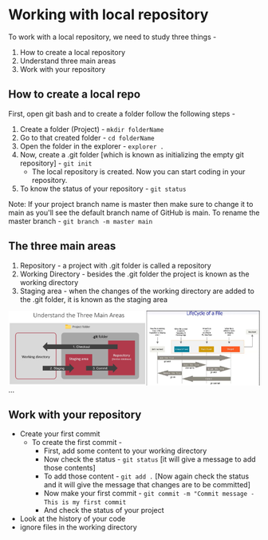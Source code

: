 # Working with local repository

To work with a local repository, we need to study three things -

1. How to create a local repository
2. Understand three main areas
3. Work with your repository

## How to create a local repo

First, open git bash and to create a folder follow the following steps -

1. Create a folder (Project) - `mkdir folderName`
2. Go to that created folder - `cd folderName`
3. Open the folder in the explorer - `explorer .`
4. Now, create a .git folder [which is known as initializing the empty git repository] - `git init`
    - The local repository is created. Now you can start coding in your repository.
5. To know the status of your repository - `git status`

Note: If your project branch name is master then make sure to change it to main as you'll see the default
branch name of GitHub is main. To rename the master branch - `git branch -m master main`

## The three main areas

1. Repository - a project with .git folder is called a repository
2. Working Directory - besides the .git folder the project is known as the working directory
3. Staging area - when the changes of the working directory are added to the .git folder,
   it is known as the staging area

<img align="left" width="55%" src="../images/three_main_areas.png" alt="three main areas">

<img align="left" width="45%" src="../images/lifeCycle-of-repos.png" alt="lifeCycle of file">

...

## Work with your repository

- Create your first commit
  - To create the first commit -
    - First, add some content to your working directory
    - Now check the status - `git status` [it will give a message to add those contents]
    - To add those content - `git add .` [Now again check the status and it will give the message that changes are to be committed]
    - Now make your first commit - `git commit -m "Commit message - This is my first commit`
    - And check the status of your project
- Look at the history of your code
- ignore files in the working directory
